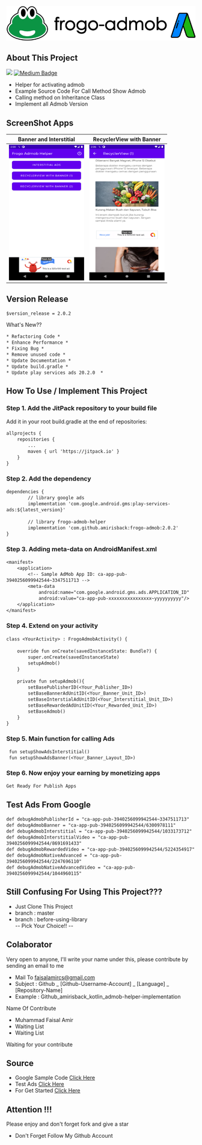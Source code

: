 ![ScreenShoot Apps](docs/image/ss_banner.png?raw=true)

## About This Project
[![](https://jitpack.io/v/amirisback/frogo-admob.svg?style=flat-square)](https://jitpack.io/#amirisback/frogo-admob-helper)
[![Medium Badge](https://img.shields.io/badge/-faisalamircs-black?style=flat-square&logo=Medium&logoColor=white&link=https://medium.com/@fiqryq)](https://medium.com/@faisalamircs/dapatkan-penghasilan-dari-aplikasi-androidmu-di-play-store-dengan-admob-helper-f21288de5071)
- Helper for activating admob
- Example Source Code For Call Method Show Admob
- Calling method on Inheritance Class
- Implement all Admob Version

## ScreenShot Apps
Banner and Interstitial	|	RecyclerView with Banner	|
:----------:|:-------------:|
<span align="center"><img width="200px" height="360px" src="docs/image/ss_image_1.png"></span> | <span align="center"><img width="200px" height="360px" src="docs/image/ss_image_2.png"></span> |

## Version Release

    $version_release = 2.0.2

What's New??

    * Refactoring Code *
    * Enhance Performance *
    * Fixing Bug *
    * Remove unused code *
    * Update Documentation *
    * Update build.gradle *
    * Update play services ads 20.2.0  *

## How To Use / Implement This Project
### Step 1. Add the JitPack repository to your build file

Add it in your root build.gradle at the end of repositories:

	allprojects {
		repositories {
			...
			maven { url 'https://jitpack.io' }
		}
	}
  
### Step 2. Add the dependency

	dependencies {
	        // library google ads
            implementation 'com.google.android.gms:play-services-ads:${latest_version}'

            // library frogo-admob-helper
	        implementation 'com.github.amirisback:frogo-admob:2.0.2'
	}
	
### Step 3. Adding meta-data on AndroidManifest.xml

	<manifest>
        <application>
            <!-- Sample AdMob App ID: ca-app-pub-3940256099942544~3347511713 -->
            <meta-data
                android:name="com.google.android.gms.ads.APPLICATION_ID"
                android:value="ca-app-pub-xxxxxxxxxxxxxxxx~yyyyyyyyyy"/>
        </application>
    </manifest>
	
### Step 4. Extend on your activity

    class <YourActivity> : FrogoAdmobActivity() {
    
        override fun onCreate(savedInstanceState: Bundle?) {
            super.onCreate(savedInstanceState)
            setupAdmob()
        }
    
        private fun setupAdmob(){
            setBasePublisherID(<Your_Publisher_ID>)
            setBaseBannerAdUnitID(<Your_Banner_Unit_ID>)
            setBaseInterstialAdUnitID(<Your_Interstitial_Unit_ID>)
            setBaseRewardedAdUnitID(<Your_Rewarded_Unit_ID>)
            setBaseAdmob()
        }	
    }

### Step 5. Main function for calling Ads
    
     fun setupShowAdsInterstitial()
     fun setupShowAdsBanner(<Your_Banner_Layout_ID>)

### Step 6. Now enjoy your earning by monetizing apps
    
    Get Ready For Publish Apps

## Test Ads From Google

    def debugAdmobPublisherId = "ca-app-pub-3940256099942544~3347511713"
    def debugAdmobBanner = "ca-app-pub-3940256099942544/6300978111"
    def debugAdmobInterstitial = "ca-app-pub-3940256099942544/1033173712"
    def debugAdmobInterstitialVideo = "ca-app-pub-3940256099942544/8691691433"
    def debugAdmobRewardedVideo = "ca-app-pub-3940256099942544/5224354917"
    def debugAdmobNativeAdvanced = "ca-app-pub-3940256099942544/2247696110"
    def debugAdmobNativeAdvancedVideo = "ca-app-pub-3940256099942544/1044960115"

## Still Confusing For Using This Project???
- Just Clone This Project
- branch : master 
- branch : before-using-library <br> -- Pick Your Choice!! --

## Colaborator
Very open to anyone, I'll write your name under this, please contribute by sending an email to me

- Mail To faisalamircs@gmail.com
- Subject : Github _ [Github-Username-Account] _ [Language] _ [Repository-Name]
- Example : Github_amirisback_kotlin_admob-helper-implementation

Name Of Contribute
- Muhammad Faisal Amir
- Waiting List
- Waiting List

Waiting for your contribute

## Source
- Google Sample Code [Click Here](https://github.com/googleads/googleads-mobile-android-examples)
- Test Ads [Click Here](https://developers.google.com/admob/android/test-ads)
- For Get Started [Click Here](https://developers.google.com/admob/android/quick-start)

## Attention !!!
Please enjoy and don't forget fork and give a star
- Don't Forget Follow My Github Account
